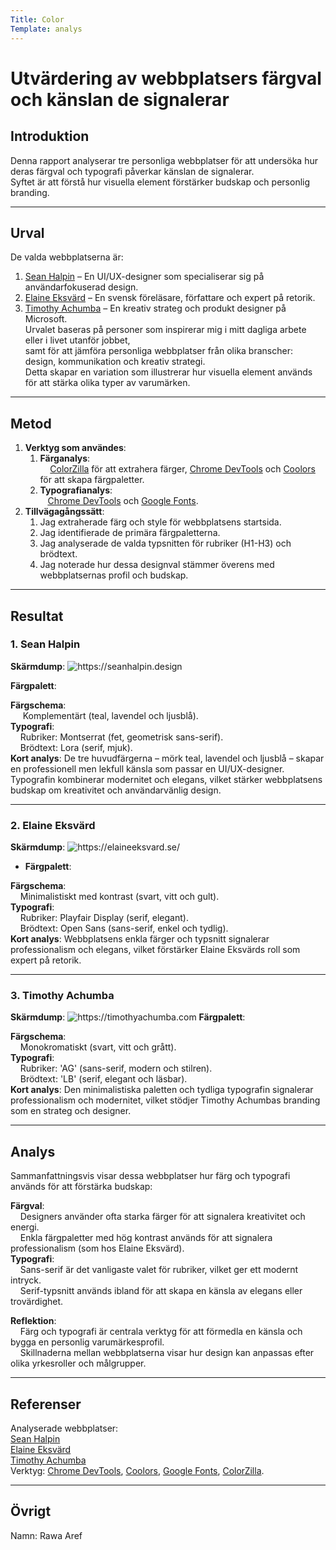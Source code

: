 ```yaml
---
Title: Color
Template: analys
---
```


# Utvärdering av webbplatsers färgval och känslan de signalerar

## Introduktion
Denna rapport analyserar tre personliga webbplatser för att undersöka hur deras färgval och typografi påverkar känslan de signalerar.   
Syftet är att förstå hur visuella element förstärker budskap och personlig branding.

---

## Urval
De valda webbplatserna är:  
1. [Sean Halpin](https://seanhalpin.design) – En UI/UX-designer som specialiserar sig på användarfokuserad design.  
2. [Elaine Eksvärd](https://elaineeksvard.se/) – En svensk föreläsare, författare och expert på retorik.  
3. [Timothy Achumba](https://timothyachumba.com) – En kreativ strateg och produkt designer på Microsoft.  
Urvalet baseras på personer som inspirerar mig i mitt dagliga arbete eller i livet utanför jobbet,   
samt för att jämföra personliga webbplatser från olika branscher: design, kommunikation och kreativ strategi.   
Detta skapar en variation som illustrerar hur visuella element används för att stärka olika typer av varumärken.


---
   
## Metod
1. **Verktyg som användes**:  
   1. **Färganalys**:   
   &nbsp;&nbsp;&nbsp;&nbsp;[ColorZilla](https://www.colorzilla.com/) för att extrahera färger, [Chrome DevTools](https://developer.chrome.com/docs/devtools) och [Coolors](https://coolors.co/) för att skapa färgpaletter.  
   2. **Typografianalys**:   
   &nbsp;&nbsp;&nbsp;[Chrome DevTools](https://developer.chrome.com/docs/devtools) och [Google Fonts](https://fonts.google.com/).  
2. **Tillvägagångssätt**:  
    1. Jag extraherade färg och style för webbplatsens startsida.  
    2. Jag identifierade de primära färgpaletterna.  
    3. Jag analyserade de valda typsnitten för rubriker (H1-H3) och brödtext.  
    4. Jag noterade hur dessa designval stämmer överens med webbplatsernas profil och budskap.

---

## Resultat

### **1. Sean Halpin**   
**Skärmdump**: <img src="../../image/sean.png" alt="https://seanhalpin.design">
  
 **Färgpalett**:
 <div class="palett-wrapper">
    <div class="palett-box sean-1"></div>
    <div class="palett-box sean-2"></div>
    <div class="palett-box sean-3"></div>
 </div>   

   **Färgschema**:   
   &nbsp;&nbsp;&nbsp;&nbsp; Komplementärt (teal, lavendel och ljusblå).   
   **Typografi**:  
    &nbsp;&nbsp;&nbsp;&nbsp;Rubriker: Montserrat (fet, geometrisk sans-serif).  
    &nbsp;&nbsp;&nbsp;&nbsp;Brödtext: Lora (serif, mjuk).  
    **Kort analys**: De tre huvudfärgerna – mörk teal, lavendel och ljusblå – skapar en professionell men lekfull känsla som passar en UI/UX-designer.   
    Typografin kombinerar modernitet och elegans, vilket stärker webbplatsens budskap om kreativitet och användarvänlig design.

---

### **2. Elaine Eksvärd**   
**Skärmdump**: <img src="../../image/elain.png" alt="https://elaineeksvard.se/">
- **Färgpalett**:  
 <div class="palett-wrapper">
    <div class="palett-box elain-1"></div>
    <div class="palett-box elain-2"></div>
    <div class="palett-box elain-3"></div>
 </div>    

  **Färgschema**:   
  &nbsp;&nbsp;&nbsp;&nbsp;Minimalistiskt med kontrast (svart, vitt och gult).  
  **Typografi**:  
    &nbsp;&nbsp;&nbsp;&nbsp;Rubriker: Playfair Display (serif, elegant).  
    &nbsp;&nbsp;&nbsp;&nbsp;Brödtext: Open Sans (sans-serif, enkel och tydlig).  
  **Kort analys**: Webbplatsens enkla färger och typsnitt signalerar professionalism och elegans, vilket förstärker Elaine Eksvärds roll som expert på retorik.

---

### **3. Timothy Achumba**   
**Skärmdump**: <img src="../../image/timothy.png" alt="https://timothyachumba.com">
  **Färgpalett**:  
 <div class="palett-wrapper">
    <div class="palett-box tim-1"></div>
    <div class="palett-box tim-2"></div>
    <div class="palett-box tim-3"></div>
 </div> 

   **Färgschema**:   
   &nbsp;&nbsp;&nbsp;&nbsp;Monokromatiskt (svart, vitt och grått).   
   **Typografi**:   
   &nbsp;&nbsp;&nbsp;&nbsp;Rubriker: 'AG' (sans-serif, modern och stilren).  
   &nbsp;&nbsp;&nbsp;&nbsp;Brödtext: 'LB' (serif, elegant och läsbar).  
   **Kort analys**: Den minimalistiska paletten och tydliga typografin signalerar professionalism och modernitet, vilket stödjer Timothy Achumbas branding som en strateg och designer.

---

## Analys
Sammanfattningsvis visar dessa webbplatser hur färg och typografi används för att förstärka budskap:   

  **Färgval**:  
    &nbsp;&nbsp;&nbsp;&nbsp;Designers använder ofta starka färger för att signalera kreativitet och energi.  
    &nbsp;&nbsp;&nbsp;&nbsp;Enkla färgpaletter med hög kontrast används för att signalera professionalism (som hos Elaine Eksvärd).  
  **Typografi**:  
    &nbsp;&nbsp;&nbsp;&nbsp;Sans-serif är det vanligaste valet för rubriker, vilket ger ett modernt intryck.  
    &nbsp;&nbsp;&nbsp;&nbsp;Serif-typsnitt används ibland för att skapa en känsla av elegans eller trovärdighet.  

  **Reflektion**:   
  &nbsp;&nbsp;&nbsp;&nbsp;Färg och typografi är centrala verktyg för att förmedla en känsla och bygga en personlig varumärkesprofil.   
  &nbsp;&nbsp;&nbsp;&nbsp;Skillnaderna mellan webbplatserna visar hur design kan anpassas efter olika yrkesroller och målgrupper.

---

## Referenser
Analyserade webbplatser:   
    [Sean Halpin](https://seanhalpin.design)  
    [Elaine Eksvärd](https://elaineeksvard.se/)  
    [Timothy Achumba](https://timothyachumba.com)  
    Verktyg: [Chrome DevTools](https://developer.chrome.com/docs/devtools), [Coolors](https://coolors.co/), [Google Fonts](https://fonts.google.com/), [ColorZilla](https://www.colorzilla.com/).

---

## Övrigt
Namn: Rawa Aref
